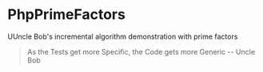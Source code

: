 PhpPrimeFactors
===============

UUncle Bob's incremental algorithm demonstration with prime factors

> As the Tests get more Specific, the Code gets more Generic
> -- Uncle Bob
